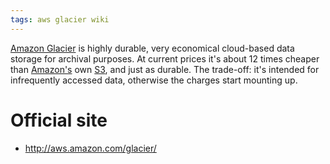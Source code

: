```yaml
---
tags: aws glacier wiki
---
```


[Amazon Glacier](/wiki/Amazon_Glacier) is highly durable, very economical cloud-based data storage for archival purposes. At current prices it's about 12 times cheaper than [Amazon's](/wiki/Amazon%27s) own [S3](/wiki/S3), and just as durable. The trade-off: it's intended for infrequently accessed data, otherwise the charges start mounting up.

# Official site

-   <http://aws.amazon.com/glacier/>

